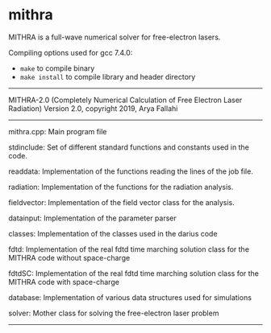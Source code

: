 # mithra
MITHRA is a full-wave numerical solver for free-electron lasers.

Compiling options used for gcc 7.4.0:
- `make` to compile binary
- `make install` to compile library and header directory

********************************************************************************************************
MITHRA-2.0 (Completely Numerical Calculation of Free Electron Laser Radiation)
Version 2.0, copyright 2019, Arya Fallahi
********************************************************************************************************
 
mithra.cpp: Main program file

stdinclude: Set of different standard functions and constants used in the code.

readdata: Implementation of the functions reading the lines of the job file.

radiation: Implementation of the functions for the radiation analysis.

fieldvector: Implementation of the field vector class for the analysis.

datainput: Implementation of the parameter parser

classes: Implementation of the classes used in the darius code

fdtd: Implementation of the real fdtd time marching solution class for the MITHRA code without space-charge

fdtdSC: Implementation of the real fdtd time marching solution class for the MITHRA code with space-charge

database: Implementation of various data structures used for simulations

solver: Mother class for solving the free-electron laser problem

********************************************************************************************************
